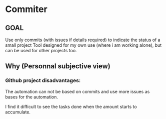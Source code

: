 # Commiter

## GOAL

Use only commits (with issues if details required) to indicate the status of a small project
Tool designed for my own use (where i am working alone), but can be used for other projects too.


## Why (Personnal subjective view)

### Github project disadvantages:

The automation can not be based on commits and use more issues as bases for the automation.

I find it difficult to see the tasks done when the amount starts to accumulate. 

